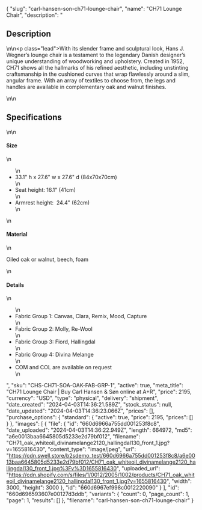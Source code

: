 {
  "slug": "carl-hansen-son-ch71-lounge-chair",
  "name": "CH71 Lounge Chair",
  "description": "<h2>Description</h2>\n<!-- split -->\n<p class=\"lead\">With its slender frame and sculptural look, Hans J. Wegner’s lounge chair is a testament to the legendary Danish designer’s unique understanding of woodworking and upholstery. Created in 1952, CH71 shows all the hallmarks of his refined aesthetic, including unstinting craftsmanship in the cushioned curves that wrap flawlessly around a slim, angular frame. With an array of textiles to choose from, the legs and handles are available in complementary oak and walnut finishes.</p>\n<!-- split -->\n<h2>Specifications</h2>\n<!-- split -->\n<h4>Size</h4>\n<ul>\n<li>33.1\" h x 27.6\" w x 27.6\" d (84x70x70cm)</li>\n<li>Seat height: 16.1\" (41cm)</li>\n<li>Armrest height:  24.4\" (62cm)</li>\n</ul>\n<h4>Material</h4>\n<p>Oiled oak or walnut, beech, foam</p>\n<h4>Details</h4>\n<ul>\n<li>Fabric Group 1: Canvas, Clara, Remix, Mood, Capture</li>\n<li>Fabric Group 2: Molly, Re-Wool</li>\n<li>Fabric Group 3: Fiord, Hallingdal</li>\n<li>Fabric Group 4: Divina Melange</li>\n<li>COM and COL are available on request</li>\n</ul>",
  "sku": "CHS-CH71-SOA-OAK-FAB-GRP-1",
  "active": true,
  "meta_title": "CH71 Lounge Chair | Buy Carl Hansen & Søn online at A+R",
  "price": 2195,
  "currency": "USD",
  "type": "physical",
  "delivery": "shipment",
  "date_created": "2024-04-03T14:36:21.589Z",
  "stock_status": null,
  "date_updated": "2024-04-03T14:36:23.066Z",
  "prices": [],
  "purchase_options": {
    "standard": {
      "active": true,
      "price": 2195,
      "prices": []
    }
  },
  "images": [
    {
      "file": {
        "id": "660d6966a755dd001253f8c8",
        "date_uploaded": "2024-04-03T14:36:22.949Z",
        "length": 664972,
        "md5": "a6e0013baa6645805d5233e2d79bf012",
        "filename": "CH71_oak_whiteoil_divinamelange2120_hallingdal130_front_1.jpg?v=1655816430",
        "content_type": "image/jpeg",
        "url": "https://cdn.swell.store/b2sdemo_test/660d6966a755dd001253f8c8/a6e0013baa6645805d5233e2d79bf012/CH71_oak_whiteoil_divinamelange2120_hallingdal130_front_1.jpg%3Fv%3D1655816430",
        "uploaded_url": "https://cdn.shopify.com/s/files/1/0012/2005/1002/products/CH71_oak_whiteoil_divinamelange2120_hallingdal130_front_1.jpg?v=1655816430",
        "width": 3000,
        "height": 3000
      },
      "id": "660d6967ef998c0012220090"
    }
  ],
  "id": "660d696593607e00127d3ddb",
  "variants": {
    "count": 0,
    "page_count": 1,
    "page": 1,
    "results": []
  },
  "filename": "carl-hansen-son-ch71-lounge-chair"
}